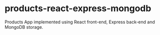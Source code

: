 # products-react-express-mongodb
Products App implemented using React front-end, Express back-end and MongoDB storage.
